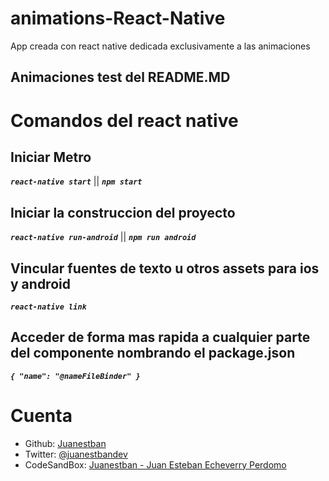 # animations-React-Native
 App creada con react native dedicada exclusivamente a las animaciones

## Animaciones test del README.MD

# Comandos del react native

## Iniciar Metro

***`react-native start`*** || ***`npm start`***

## Iniciar la construccion del proyecto

***`react-native run-android`*** || ***`npm run android`***

## Vincular fuentes de texto u otros assets para ios y android

***`react-native link`***

## Acceder de forma mas rapida a cualquier parte del componente nombrando el package.json

***`{
    "name": "@nameFileBinder"
}`***

# Cuenta

- Github: [Juanestban](https://github.com/Juanestban)
- Twitter: [@juanestbandev](https://twitter.com/juanestbandev)
- CodeSandBox: [Juanestban - Juan Esteban Echeverry Perdomo](https://codesandbox.io/u/Juanestban)